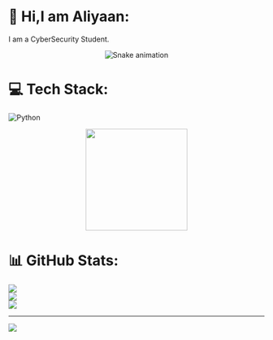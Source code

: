 # 💫 Hi,I am Aliyaan:
I am a CyberSecurity Student.

<!-- Snake Game Repo View -->

<div align="center">
  <img src="https://profile-readme-generator.com/assets/snake.svg" alt="Snake animation" />
</div>

# 💻 Tech Stack:
![Python](https://img.shields.io/badge/python-3670A0?style=for-the-badge&logo=python&logoColor=ffdd54)
<div align="center">
  <img height="200" src="https://media0.giphy.com/media/v1.Y2lkPTc5MGI3NjExYXJkZmQ2NnVqNGFzb3BzaGxkOHpwbnl1NHd5cXlyYnBnOGRpYnJ4byZlcD12MV9pbnRlcm5hbF9naWZfYnlfaWQmY3Q9Zw/4QxQgWZHbeYwM/giphy.gif" />
</div>

# 📊 GitHub Stats:
![](https://github-readme-stats.vercel.app/api?username=aliyaan544&theme=dark&hide_border=false&include_all_commits=false&count_private=false)<br/>
![](https://nirzak-streak-stats.vercel.app/?user=aliyaan544&theme=dark&hide_border=false)<br/>
![](https://github-readme-stats.vercel.app/api/top-langs/?username=aliyaan544&theme=dark&hide_border=false&include_all_commits=false&count_private=false&layout=compact)

---
[![](https://visitcount.itsvg.in/api?id=aliyaan544&icon=0&color=0)](https://visitcount.itsvg.in)

<!-- Proudly created with GPRM ( https://gprm.itsvg.in ) -->
